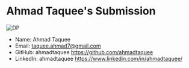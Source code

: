 
# Ahmad Taquee's Submission

![DP](https://avatars2.githubusercontent.com/u/24306822?s=460&u=4dabf43582fd41c14677adf27f3da55e9f5058aa&v=4)

- Name: Ahmad Taquee
- Email: taquee.ahmad7@gmail.com
- GitHub: ahmadtaquee https://github.com/ahmadtaquee
- LinkedIn: ahmadtaquee https://www.linkedin.com/in/ahmadtaquee/